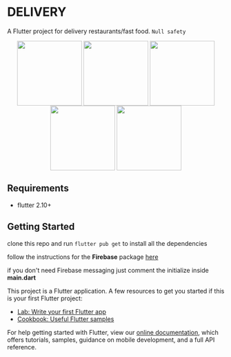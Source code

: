 # DELIVERY  

A Flutter project for delivery restaurants/fast food.   `Null safety`

<p align="center">
<img src="https://user-images.githubusercontent.com/15063089/170455570-26a4639b-fefc-488c-b915-bee59b9f2b68.PNG" align="center"  width="150">
<img src="https://user-images.githubusercontent.com/15063089/170459295-66bf408f-74d9-4d27-897b-7feb43614806.PNG" align="center"  width="150">
<img src="https://user-images.githubusercontent.com/15063089/170459297-e597c7b9-d92c-4f65-a0c8-3cb8c84e4b39.PNG" align="center"  width="150">
<img src="https://user-images.githubusercontent.com/15063089/170459301-cf6e2b47-c082-4d15-a1c7-da4450f91259.PNG" align="center"  width="150">
<img src="https://user-images.githubusercontent.com/15063089/170459304-710f3255-2c98-41e1-a8de-9c8b51badb68.PNG" align="center"  width="150">
</p>

## Requirements
- flutter 2.10+

## Getting Started

clone this repo and run `flutter pub get` to install all the dependencies

follow the instructions for the **Firebase** package [here](https://firebase.flutter.dev/docs/overview/)

if you don't need Firebase messaging just comment the initialize inside **main.dart**

This project is a Flutter application.
A few resources to get you started if this is your first Flutter project:

- [Lab: Write your first Flutter app](https://flutter.dev/docs/get-started/codelab)
- [Cookbook: Useful Flutter samples](https://flutter.dev/docs/cookbook)

For help getting started with Flutter, view our
[online documentation](https://flutter.dev/docs), which offers tutorials,
samples, guidance on mobile development, and a full API reference.
